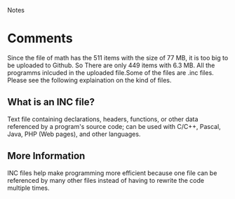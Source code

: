 Notes

# Comments 

Since the file of math has the 511 items with the size of 77 MB, it is too big to be uploaded to Github. So There are only 449 items with 6.3 MB. All the programms inlcuded in the uploaded file.Some of the files are .inc files.
Please see the following explaination on the kind of files. 

## What is an INC file?
Text file containing declarations, headers, functions, or other data referenced by a program's source code; can be used with C/C++, Pascal, Java, PHP (Web pages), and other languages.

## More Information

INC files help make programming more efficient because one file can be referenced by many other files instead of having to rewrite the code multiple times.
